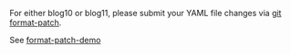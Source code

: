 
For either blog10 or blog11, please submit your YAML file changes via 
[git format-patch](https://git-scm.com/docs/git-format-patch).

See [format-patch-demo](format-patch-demo)


